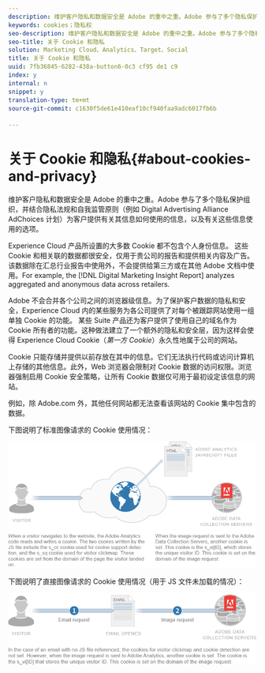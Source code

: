 ```yaml
---
description: 维护客户隐私和数据安全是 Adobe 的重中之重。Adobe 参与了多个隐私保护组织，并结合隐私法规和自我监管原则（例如 Digital Advertising Alliance AdChoices 计划）为客户提供有关其信息如何使用的信息，以及有关这些信息使用的选项。
keywords: cookies；隐私权
seo-description: 维护客户隐私和数据安全是 Adobe 的重中之重。Adobe 参与了多个隐私组织，并结合隐私法规和自我监管原则（例如 Digital Advertising Alliance AdChoices 计划）为客户提供有关其信息如何使用的信息，以及有关这些信息使用的选项。
seo-title: 关于 Cookie 和隐私
solution: Marketing Cloud、Analytics、Target、Social
title: 关于 Cookie 和隐私
uuid: 7fb36845-6282-438a-button6-0c3 cf95 de1 c9
index: y
internal: n
snippet: y
translation-type: tm+mt
source-git-commit: c1630f5de61e410eaf10cf940faa9adc6017fb6b

---
```



# 关于 Cookie 和隐私{#about-cookies-and-privacy}

维护客户隐私和数据安全是 Adobe 的重中之重。Adobe 参与了多个隐私保护组织，并结合隐私法规和自我监管原则（例如 Digital Advertising Alliance AdChoices 计划）为客户提供有关其信息如何使用的信息，以及有关这些信息使用的选项。

Experience Cloud 产品所设置的大多数 Cookie 都不包含个人身份信息。 这些 Cookie 和相关联的数据都很安全，仅用于贵公司的报告和提供相关内容及广告。该数据除在汇总行业报告中使用外，不会提供给第三方或在其他 Adobe 文档中使用。For example, the [!DNL Digital Marketing Insight Report] analyzes aggregated and anonymous data across retailers.

Adobe 不会合并各个公司之间的浏览器级信息。为了保护客户数据的隐私和安全，Experience Cloud 内的某些服务为各公司提供了对每个被跟踪网站使用一组单独 Cookie 的功能。 某些 Suite 产品还为客户提供了使用自己的域名作为 Cookie 所有者的功能。这种做法建立了一个额外的隐私和安全层，因为这样会使得 Experience Cloud Cookie（*第一方 Cookie*）永久性地属于公司的网站。

Cookie 只能存储并提供以前存放在其中的信息。它们无法执行代码或访问计算机上存储的其他信息。此外，Web 浏览器会限制对 Cookie 数据的访问权限。浏览器强制启用 Cookie 安全策略，让所有 Cookie 数据仅可用于最初设定该信息的网站。

例如，除 Adobe.com 外，其他任何网站都无法查看该网站的 Cookie 集中包含的数据。

下图说明了标准图像请求的 Cookie 使用情况：

![](assets/CookiesProcessGraphic-01.png)

下图说明了直接图像请求的 Cookie 使用情况（用于 JS 文件未加载的情况）：

![](assets/CookiesProcessGraphic2.png)

